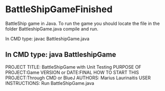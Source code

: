 # BattleShipGameFinished
BattleShip game in Java.
To run the game you should locate the file in the folder BattleshipGame.java compile and run.

In CMD type: javac BattleshipGame.java  

In CMD type: java BattleshipGame
------------------------------------------------------------------------

PROJECT TITLE: BattleShipGame with Unit Testing
PURPOSE OF PROJECT:Game
VERSION or DATE:FINAL
HOW TO START THIS PROJECT:Through CMD or BlueJ
AUTHORS: Marius Laurinaitis
USER INSTRUCTIONS: Run BattleShipGame.java
